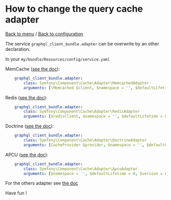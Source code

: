 How to change the query cache adapter
=====================================

[Back to menu](../README.md) / [Back to configuration](./bundle-configuration.md)

The service `graphql_client_bundle.adapter` can be overwrite by an other declaration.

In your `my/bundle/Resources/config/service.yaml`

MemCache ([see the doc](http://api.symfony.com/3.3/Symfony/Component/Cache/Simple/MemcachedCache.html)):
```yml
    graphql_client_bundle.adapter:
        class: Symfony\Component\Cache\Adapter\MemcachedAdapter
        arguments: [\Memcached $client, $namespace = '', $defaultLifetime = 0]
```

Redis ([see the doc](http://api.symfony.com/3.3/Symfony/Component/Cache/Simple/RedisCache.html)):
```yml
    graphql_client_bundle.adapter:
        class: Symfony\Component\Cache\Adapter\RedisAdapter
        arguments: [$redisClient, $namespace = '', $defaultLifetime = 0]
```

Doctrine ([see the doc](http://api.symfony.com/3.3/Symfony/Component/Cache/Simple/DoctrineCache.html)):
```yml
    graphql_client_bundle.adapter:
        class: Symfony\Component\Cache\Adapter\DoctrineAdapter
        arguments: [CacheProvider $provider, $namespace = '', $defaultLifetime = 0]
```

APCU ([see the doc](http://api.symfony.com/3.3/Symfony/Component/Cache/Simple/ApcuCache.html)):
```yml
    graphql_client_bundle.adapter:
        class: Symfony\Component\Cache\Adapter\ApcuAdapter
        arguments: [$namespace = '', $defaultLifetime = 0, $version = null]
```

For the others adapter see [the doc](https://symfony.com/doc/current/components/cache.html)

Have fun !
